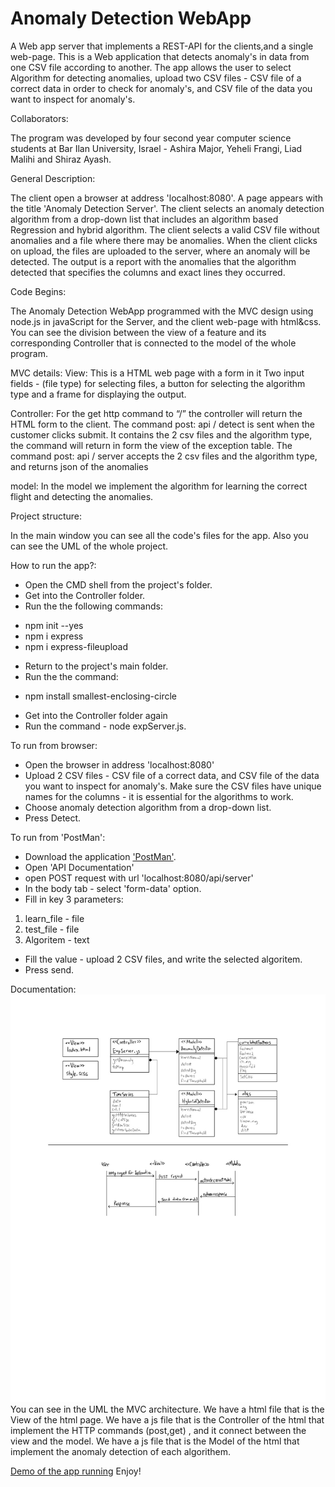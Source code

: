 # Anomaly Detection WebApp

A Web app server that implements a REST-API for the clients,and a single web-page.
This is a Web application that detects anomaly's in data from one CSV file according to another.
The app allows the user to select Algorithm for detecting anomalies, upload two CSV files - CSV file of a correct data in order to check for anomaly's, and CSV file of the data you want to inspect for anomaly's.

Collaborators:

The program was developed by four second year computer science students at Bar Ilan University, Israel - Ashira Major, Yeheli Frangi, Liad Malihi and Shiraz Ayash.

General Description:

The client open a browser at address 'localhost:8080'. 
A page appears with the title 'Anomaly Detection Server'.
The client selects an anomaly detection algorithm from a drop-down list that includes an algorithm based Regression and hybrid algorithm.
The client selects a valid CSV file without anomalies and a file where there may be anomalies.
When the client clicks on upload, the files are uploaded to the server, where an anomaly will be detected.
The output is a report with the anomalies that the algorithm detected that specifies the columns and exact lines they occurred.

Code Begins:

The Anomaly Detection WebApp programmed with the MVC design using node.js in javaScript for the Server, and the client web-page with html&css.
You can see the division between the view of a feature and its corresponding Controller that is connected to the model of the whole program.

MVC details:
View:
This is a HTML web page with a form in it
Two input fields - (file type) for selecting files, a button for selecting the algorithm type and a frame for displaying the output.

Controller:
For the get http command to “/” the controller will return the HTML form to the client.
The command post: api / detect is sent when the customer clicks submit. It contains the 2 csv files and the algorithm type, the command will return in form the view of the exception table.
The command post: api / server accepts the 2 csv files and the algorithm type, and returns json of the anomalies

model:
In the model we implement the algorithm for learning the correct flight and detecting the anomalies.

Project structure:

In the main window you can see all the code's files for the app.
Also you can see the UML of the whole project.


How to run the app?:
* Open the CMD shell from the project's folder.
* Get into the Controller folder.
* Run the the following commands:
- npm init --yes
- npm i express
- npm i express-fileupload
* Return to the project's main folder.
* Run the the command:
- npm install smallest-enclosing-circle
* Get into the Controller folder again
* Run the command - node expServer.js.

To run from browser: 
* Open the browser in address 'localhost:8080'
* Upload 2 CSV files - CSV file of a correct data, and CSV file of the data you want to inspect for anomaly's.
Make sure the CSV files have unique names for the columns - it is essential for the algorithms to work. 
* Choose anomaly detection algorithm from a drop-down list.
* Press Detect.

To run from 'PostMan':
* Download the application ['PostMan'](https://www.postman.com/downloads/).
* Open 'API Documentation'
* open POST request with url 'localhost:8080/api/server'
* In the body tab - select 'form-data' option.
* Fill in key 3 parameters:
1. learn_file - file
2. test_file - file
3. Algoritem - text
* Fill the value - upload  2 CSV files, and write the selected algoritem.
* Press send.

Documentation:
![Image of UML](UML.jpeg)
You can see in the UML the MVC architecture.
We have a html file that is the View of the html page.
We have a js file that is the Controller of the html that implement the HTTP commands (post,get) , and it connect between the view and the model.
We have a js file that is the Model of the html that implement the anomaly detection of each algorithem.

[Demo of the app running](https://youtu.be/wTXn-ooOaXc)
Enjoy!
